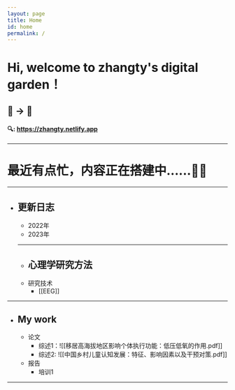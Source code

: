 ```yaml
---
layout: page
title: Home
id: home
permalink: /
---
```


# Hi,  welcome to zhangty's digital garden！

## 🌱 → 🌴

#### 🔍: https://zhangty.netlify.app

-----

# 最近有点忙，内容正在搭建中......🤷‍♂️

-----
- ## 更新日志
	- 2022年
	- 2023年
	
	-----
	
	- ## 心理学研究方法
	- 研究技术
		- [[EEG]]
		
----
		
- ## My work
	- 论文
		- 综述1：![[移居高海拔地区影响个体执行功能：低压低氧的作用.pdf]]
		- 综述2:  ![[中国乡村儿童认知发展：特征、影响因素以及干预对策.pdf]]
	- 报告
		- 培训1
		

-------




<style>
  .wrapper {
    max-width: 46em;
  }
</style>
